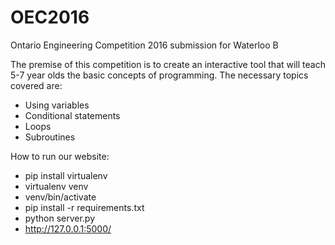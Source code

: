 # OEC2016
Ontario Engineering Competition 2016 submission for Waterloo B

The premise of this competition is to create an interactive tool that will
teach 5-7 year olds the basic concepts of programming. The necessary
topics covered are:

* Using variables
* Conditional statements
* Loops
* Subroutines

How to run our website:
* pip install virtualenv
* virtualenv venv
* venv/bin/activate
* pip install -r requirements.txt
* python server.py
* http://127.0.0.1:5000/
